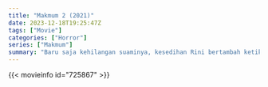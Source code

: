 ```yaml
---
title: "Makmum 2 (2021)"
date: 2023-12-18T19:25:47Z
tags: ["Movie"]
categories: ["Horror"]
series: ["Makmum"]
summary: "Baru saja kehilangan suaminya, kesedihan Rini bertambah ketika bibi yang membesarkannya meninggal. Saat kembali ke desa untuk berduka, anak tunggal Rini, Hafiz, hilang dan ditemukan tak sadarkan diri di tengah hutan."
---
```


<mux-player stream-type="on-demand"
src="https://kp3d-my.sharepoint.com/personal/ryoo_kp3d_onmicrosoft_com/_layouts/15/download.aspx?share=EeAPzodc5jhEgEz27iUbPwoB_PUl5BbN1T-KyrFhaKN7Pw" prefer-playback="mse" controls>

</mux-player>


{{< movieinfo id="725867" >}}

<script src="https://cdn.jsdelivr.net/npm/@mux/mux-player"></script>

 <script type="application/ld+json ">
{
"@context": "https://schema.org/",
"@type": "VideoObject",
"name": "Makmum 2",
"contentUrl": "https://stream.mux.com/OHJJ99SSoEdjuyLQ1ibrnQvyoBgaXmGnLjjuoPIhLHA.m3u8",
"thumbnailUrl": "https://www.themoviedb.org/t/p/original/5iXScf4CRsNc3KCzzfVSvF3j1ia.jpg?width=314&fit_mode=preserve&time=25",
"uploadDate": "2023-12-18T19:25:47Z",
}

</script>

